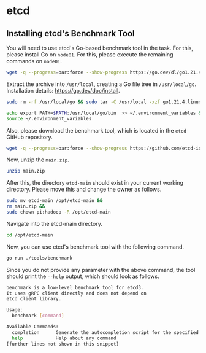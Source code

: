 # etcd

## Installing etcd's Benchmark Tool

You will need to use etcd's Go-based benchmark tool in the task. For this, please install Go on `node01`. For this, please execute the remaining commands on `node01`.

```bash
wget -q --progress=bar:force --show-progress https://go.dev/dl/go1.21.4.linux-arm64.tar.gz
```

Extract the archive into `/usr/local`, creating a Go file tree in `/usr/local/go`. Installation details: <https://go.dev/doc/install>.

```bash
sudo rm -rf /usr/local/go && sudo tar -C /usr/local -xzf go1.21.4.linux-arm64.tar.gz
```

```bash
echo export PATH=$PATH:/usr/local/go/bin  >> ~/.environment_variables &&
source ~/.environment_variables
```

Also, please download the benchmark tool, which is located in the `etcd` GitHub repository.

```bash
wget -q --progress=bar:force --show-progress https://github.com/etcd-io/etcd/archive/refs/heads/main.zip
```

Now, unzip the `main.zip`.

```bash
unzip main.zip
```

After this, the directory `etcd-main` should exist in your current working directory. Please move this and change the owner as follows.

```bash
sudo mv etcd-main /opt/etcd-main &&
rm main.zip &&
sudo chown pi:hadoop -R /opt/etcd-main
```

Navigate into the etcd-main directory.

```bash
cd /opt/etcd-main
```

Now, you can use etcd's benchmark tool with the following command.

```bash
go run ./tools/benchmark
```

Since you do not provide any parameter with the above command, the tool should print the `--help` output, which should look as follows.

```bash
benchmark is a low-level benchmark tool for etcd3.
It uses gRPC client directly and does not depend on
etcd client library.

Usage:
  benchmark [command]

Available Commands:
  completion      Generate the autocompletion script for the specified shell
  help            Help about any command
[further lines not shown in this snippet]
```
